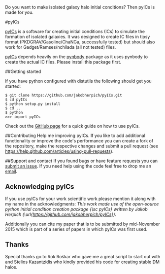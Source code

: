 Do you want to make isolated galaxy halo initial conditions? Then pyICs is made for you.

#pyICs

[pyICs](https://github.com/jakobherpich/pyICs) is a software for creating initial conditions (ICs) to simulate the formation of isolated galaxies. It was designed to create IC files in tipsy format (PKDGRAV/Gasoline/ChaNGa, successfully tested) but should also work for Gadget/Ramses/nchilada (all not tested) files.

[pyICs](https://github.com/jakobherpich/pyICs) depends heavily on the [pynbody](https://github.com/pynbody/pynbody) package as it uses pynbody to create the actual IC files.
Please install this package first.

##Getting started

If you have python configured with distutils the following should get you started:
```
$ git clone https://github.com/jakobherpich/pyICs.git
$ cd pyICs
$ python setup.py install
$ cd ..
$ python
>>> import pyICs
```

Check out the [GitHub page](http://jakobherpich.github.io/pyICs) for a quick guide on how to use
pyICs.

##Contributing
Help me improving pyICs. If you like to add additional functionality or improve the
code's performance you can create a fork of the repository, make the respective changes
and submit a pull request (see https://help.github.com/articles/using-pull-requests).

##Support and contact
If you found bugs or have feature requests you can
[submit an issue](https://github.com/jakobherpich/pyICs/issues).
If you need help using the code feel free to drop me an [email](mailto:herpich@mpia.de).

## Acknowledging pyICs
If you use pyICs for your work scientific work please mention it along with my name in the acknowledgments:
*This work made use of the open-source python initial condition creation package {\sc pyICs} written by Jakob Herpich (\url{https://github.com/jakobherpich/pyICs}).*

Additionally you can cite my paper that is to be submitted by mid-November 2015 which is part of a series of papers in which pyICs was first used.

## Thanks
Special thanks go to Rok Roškar who gave me a great script to start out with and Stelios Kazantzidis who kindly provided his code for creating stable DM halos.

